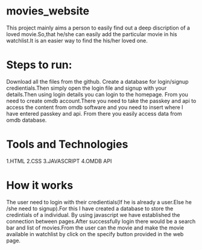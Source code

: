 # movies_website
This project mainly aims a person to easily find out a deep discription of a loved movie.So,that he/she can easily add the particular movie in his watchlist.It is an easier way to find the his/her loved one.
# Steps to run:
Download all the files from the github.
Create a database for login/signup credientials.Then simply open the login file and signup with your details.Then using login details you can login to the homepage.
From you need to create omdb account.There you need to take the passkey and api to access the content from omdb software and you need to insert where I have entered passkey and api.
From there you easily access data from omdb database.
# Tools and Technologies
1.HTML
2.CSS
3.JAVASCRIPT
4.OMDB API

# How it works
The user need to login with their credientials(If he is already a user.Else he /she need to signup).For this I have created a database to store the credintials of a individual.
By using javascript we have established the connection between pages.After successfully login there would be a search bar and list of movies.From the user can the movie and make the movie available in watchlist by click on the specify button provided in the web page.
